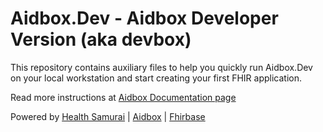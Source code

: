 # Aidbox.Dev - Aidbox Developer Version (aka devbox)

This repository contains auxiliary files to help you quickly run
Aidbox.Dev on your local workstation and start creating your first FHIR
application.



Read more instructions at [Aidbox Documentation page](https://docs.aidbox.app/installation/setup-aidbox.dev)


Powered by [Health Samurai](http://www.health-samurai.io) | [Aidbox](http://www.health-samurai.io/aidbox) | [Fhirbase](http://www.health-samurai.io/fhirbase)
